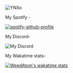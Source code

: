 
![YNXo](https://github.com/weedatom/weedatom/assets/115914024/7a085136-5d46-48c5-afaf-386fbee12f68)

My Spotify - 



[![spotify-github-profile](https://spotify-github-profile.vercel.app/api/view?uid=y3g2pmkhcx3xl32kbgzsbgdug&cover_image=true&theme=default&show_offline=false&background_color=121212&interchange=false)](https://github.com/kittinan/spotify-github-profile)

My Discord-



![My Discord](https://discord-readme-badge.vercel.app/api?id=775717417845522442)




My Wakatime stats-


[![WeedAtom's wakatime stats](https://github-readme-stats.vercel.app/api/wakatime?username=weedatom)](https://github.com/anuraghazra/github-readme-stats)
